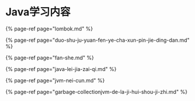 # Java学习内容

{% page-ref page="lombok.md" %}

{% page-ref page="duo-shu-ju-yuan-fen-ye-cha-xun-pin-jie-ding-dan.md" %}

{% page-ref page="fan-she.md" %}

{% page-ref page="java-lei-jia-zai-qi.md" %}

{% page-ref page="jvm-nei-cun.md" %}

{% page-ref page="garbage-collectionjvm-de-la-ji-hui-shou-ji-zhi.md" %}

